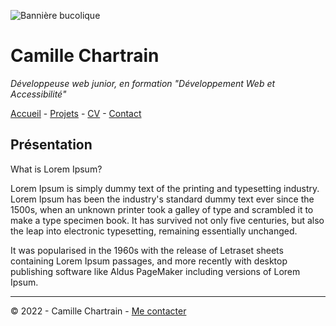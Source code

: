 ![Bannière bucolique](https://fastly.picsum.photos/id/93/2000/1334.jpg?hmac=HdhcVTbAYkFCXsu1qBRWeEPiy05Qjc3LbnMWJlfEFjo)
# Camille Chartrain
*Développeuse web junior, en formation "Développement Web et Accessibilité"*

[Accueil](https://www.example.com) - [Projets](https://github.com/Camille-Chartrain/S01E11-Atelier-Recap-exo-Camille-Chartrain/blob/main/projets.md) - [CV](readme.md) -  [Contact](https://www.example.com)

## Présentation

What is Lorem Ipsum?

Lorem Ipsum is simply dummy text of the printing and typesetting industry. Lorem Ipsum has been the industry's standard dummy text ever since the 1500s, when an unknown printer took a galley of type and scrambled it to make a type specimen book. It has survived not only five centuries, but also the leap into electronic typesetting, remaining essentially unchanged. 

It was popularised in the 1960s with the release of Letraset sheets containing Lorem Ipsum passages, and more recently with desktop publishing software like Aldus PageMaker including versions of Lorem Ipsum.
***

© 2022 - Camille Chartrain -  [Me contacter](https://www.example.com) 
